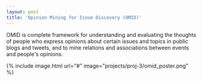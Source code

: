 ```yaml
---
layout: post
title: 'Opinion Mining for Issue Discovery (OMID)'
---
```


OMID is complete framework for understanding and evaluating the thoughts of people who express opinions about certain issues and topics in public blogs and tweets, and to mine relations and associations between events and people's opinions.

{% include image.html url="#" image="projects/proj-3/omid_poster.png" %}
